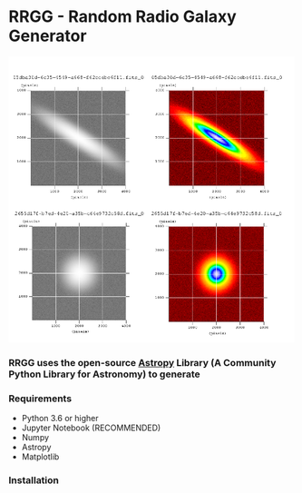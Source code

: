 # RRGG - Random Radio Galaxy Generator
![](/mosaik.png) 

### **RRGG** uses the open-source [Astropy](https://www.astropy.org/) Library (A Community Python Library for Astronomy) to generate


### Requirements
  * Python 3.6 or higher
  * Jupyter Notebook (RECOMMENDED)
  * Numpy
  * Astropy
  * Matplotlib
### Installation
